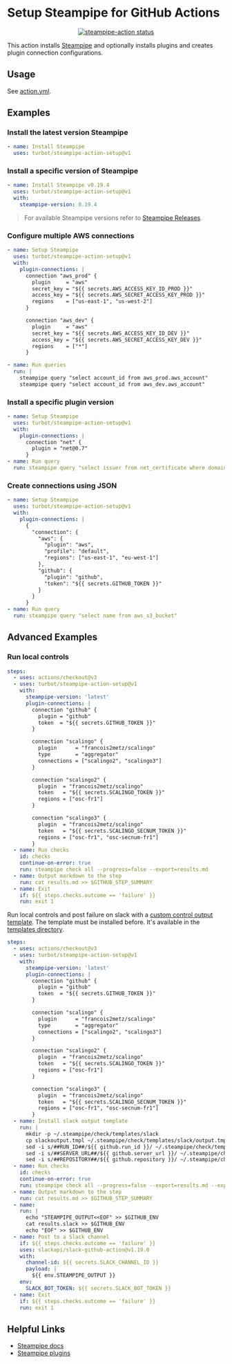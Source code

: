 # Setup Steampipe for GitHub Actions

<p align="center">
  <a href="https://github.com/turbot/steampipe-action-setup/actions"><img alt="steampipe-action status" src="https://github.com/turbot/steampipe-action-setup/workflows/units-test/badge.svg"></a>
</p>

This action installs [Steampipe](https://github.com/turbot/steampipe/) and optionally installs plugins and creates plugin connection configurations.

## Usage

See [action.yml](action.yml).

## Examples

### Install the latest version Steampipe

```yaml
- name: Install Steampipe
  uses: turbot/steampipe-action-setup@v1
```

### Install a specific version of Steampipe

```yaml
- name: Install Steampipe v0.19.4
  uses: turbot/steampipe-action-setup@v1
  with:
    steampipe-version: 0.19.4
```

> For available Steampipe versions refer to [Steampipe Releases](https://github.com/turbot/steampipe/releases).

### Configure multiple AWS connections

```yaml
- name: Setup Steampipe
  uses: turbot/steampipe-action-setup@v1
  with:
    plugin-connections: |
      connection "aws_prod" {
        plugin     = "aws"
        secret_key = "${{ secrets.AWS_ACCESS_KEY_ID_PROD }}"
        access_key = "${{ secrets.AWS_SECRET_ACCESS_KEY_PROD }}"
        regions    = ["us-east-1", "us-west-2"]
      }

      connection "aws_dev" {
        plugin     = "aws"
        secret_key = "${{ secrets.AWS_ACCESS_KEY_ID_DEV }}"
        access_key = "${{ secrets.AWS_SECRET_ACCESS_KEY_DEV }}"
        regions    = ["*"]
      }

- name: Run queries
  run: |
    steampipe query "select account_id from aws_prod.aws_account"
    steampipe query "select account_id from aws_dev.aws_account"
```

### Install a specific plugin version

```yaml
- name: Setup Steampipe
  uses: turbot/steampipe-action-setup@v1
  with:
    plugin-connections: |
      connection "net" {
        plugin = "net@0.7"
      }
- name: Run query
  run: steampipe query "select issuer from net_certificate where domain = 'github.com'"
```

### Create connections using JSON

```yaml
- name: Setup Steampipe
  uses: turbot/steampipe-action-setup@v1
  with:
    plugin-connections: |
      {
        "connection": {
          "aws": {
            "plugin": "aws",
            "profile": "default",
            "regions": ["us-east-1", "eu-west-1"]
          },
          "github": {
            "plugin": "github",
            "token": "${{ secrets.GITHUB_TOKEN }}"
          }
        }
      }
- name: Run query
  run: steampipe query "select name from aws_s3_bucket"
```

## Advanced Examples

### Run local controls

```yaml
steps:
  - uses: actions/checkout@v3
  - uses: turbot/steampipe-action-setup@v1
    with:
      steampipe-version: 'latest'
      plugin-connections: |
        connection "github" {
          plugin = "github"
          token  = "${{ secrets.GITHUB_TOKEN }}"
        }

        connection "scalingo" {
          plugin      = "francois2metz/scalingo"
          type        = "aggregator"
          connections = ["scalingo2", "scalingo3"]
        }

        connection "scalingo2" {
          plugin  = "francois2metz/scalingo"
          token   = "${{ secrets.SCALINGO_TOKEN }}"
          regions = ["osc-fr1"]
        }

        connection "scalingo3" {
          plugin  = "francois2metz/scalingo"
          token   = "${{ secrets.SCALINGO_SECNUM_TOKEN }}"
          regions = ["osc-fr1", "osc-secnum-fr1"]
        }
  - name: Run checks
    id: checks
    continue-on-error: true
    run: steampipe check all --progress=false --export=results.md
  - name: Output markdown to the step
    run: cat results.md >> $GITHUB_STEP_SUMMARY
  - name: Exit
    if: ${{ steps.checks.outcome == 'failure' }}
    run: exit 1
```

Run local controls and post failure on slack with a [custom control output template](https://steampipe.io/docs/develop/writing-control-output-templates).
The template must be installed before. It's available in the [templates directory](./templates).

```yaml
steps:
  - uses: actions/checkout@v3
  - uses: turbot/steampipe-action-setup@v1
    with:
      steampipe-version: 'latest'
      plugin-connections: |
        connection "github" {
          plugin = "github"
          token  = "${{ secrets.GITHUB_TOKEN }}"
        }

        connection "scalingo" {
          plugin      = "francois2metz/scalingo"
          type        = "aggregator"
          connections = ["scalingo2", "scalingo3"]
        }

        connection "scalingo2" {
          plugin  = "francois2metz/scalingo"
          token   = "${{ secrets.SCALINGO_TOKEN }}"
          regions = ["osc-fr1"]
        }

        connection "scalingo3" {
          plugin  = "francois2metz/scalingo"
          token   = "${{ secrets.SCALINGO_SECNUM_TOKEN }}"
          regions = ["osc-fr1", "osc-secnum-fr1"]
        }
  - name: Install slack output template
    run: |
      mkdir -p ~/.steampipe/check/templates/slack
      cp slackoutput.tmpl ~/.steampipe/check/templates/slack/output.tmpl
      sed -i s/##RUN_ID##/${{ github.run_id }}/ ~/.steampipe/check/templates/slack/output.tmpl
      sed -i s/##SERVER_URL##/${{ github.server_url }}/ ~/.steampipe/check/templates/slack/output.tmpl
      sed -i s/##REPOSITORY##/${{ github.repository }}/ ~/.steampipe/check/templates/slack/output.tmpl
  - name: Run checks
    id: checks
    continue-on-error: true
    run: steampipe check all --progress=false --export=results.md --export=results.slack
  - name: Output markdown to the step
    run: cat results.md >> $GITHUB_STEP_SUMMARY
  - name:
    run: |
      echo "STEAMPIPE_OUTPUT<<EOF" >> $GITHUB_ENV
      cat results.slack >> $GITHUB_ENV
      echo "EOF" >> $GITHUB_ENV
  - name: Post to a Slack channel
    if: ${{ steps.checks.outcome == 'failure' }}
    uses: slackapi/slack-github-action@v1.19.0
    with:
      channel-id: ${{ secrets.SLACK_CHANNEL_ID }}
      payload: |
        ${{ env.STEAMPIPE_OUTPUT }}
    env:
      SLACK_BOT_TOKEN: ${{ secrets.SLACK_BOT_TOKEN }}
  - name: Exit
    if: ${{ steps.checks.outcome == 'failure' }}
    run: exit 1
```

## Helpful Links

- [Steampipe docs](https://steampipe.io/docs)
- [Steampipe plugins](https://hub.steampipe.io/plugins)
